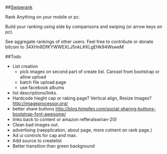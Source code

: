 ##[Swiperank](https://swiperank.com)

Rank Anything on your mobile or pc.

Build your ranking using side by comparisons and swiping (or arrow keys on pc).

See aggregate rankings of other users.  Feel free to contribute or donate bitcoin to 34XHn8DfKYWWEXLJ5nkLKKLgEHk94WsweM

##Todo
* List creation 
  * pick images on second part of create list. Carosel from bootstrap or allow upload
  * batch file upload page
  * use facebook albums
* list descriptions/links. 
* Hardcode hieght cap or raking page? Vertical align, Resize Images? http://imageprocessor.org/
* better share buttons http://blog.himpfen.com/social-sharing-buttons-bootstrap-font-awesome/
* links back to content or amazon refferalswiran-20)
* Clean bad images out.
* advertising (raepplication, about page, more cotnent on rank page.)
* Ad ui controls for cap and max. 
* Add source to createlist
* Better transition than green background


